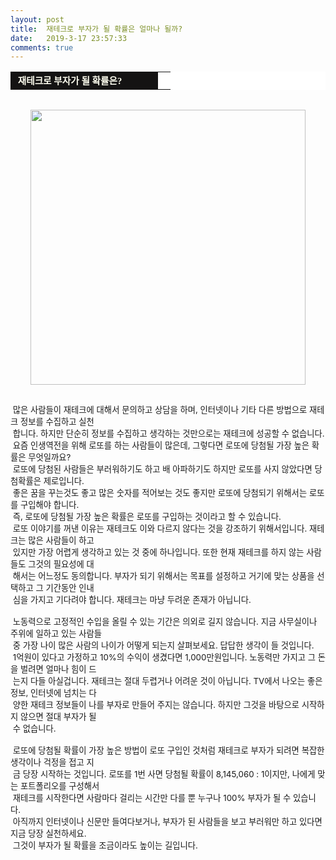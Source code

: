 ```yaml
---
layout: post
title:  재테크로 부자가 될 확률은 얼마나 될까?
date:   2019-3-17 23:57:33
comments: true
---
```




<div><table width="99%" bgcolor="#ffffff" cellspacing="1" cellpadding="2"><tbody><tr><td width="220" bgcolor="#141313" style-="border-bottom:#141313 1px solid; border-left:#141313 1px solid; border-top:#141313 1px solid; &#13;&#10;border-right:#141313 1px solid"><span style="color: rgb(0, 0, 0); font-family: 맑은 고딕, dotum, verdana; font-size: 11pt;"><strong><span syle="font-size:11pt"><font color="#fffff0">&nbsp;재테크로 부자가 될 확률은?</font></span></strong></span></td><td style="border-width: 0px 0px 1px; border-style: solid; border-color: rgb(255, 255, 255) rgb(255, 255, 255) rgb(20, 19, 19);"><span style="font-size: 11pt;"><font color="#000000">&nbsp;</font></span></td></tr></tbody></table><span style="font-size: 10pt;">﻿</span><br><div class="imageblock center" style="text-align: center; clear: both;"><span data-url="https://t1.daumcdn.net/cfile/tistory/163D68324CBBFEA63A?download" data-lightbox="lightbox"><img width="440" height="361" style="height: auto; cursor: pointer; max-width: 100%;" alt="" src="https://t1.daumcdn.net/cfile/tistory/163D68324CBBFEA63A" filename="cfile24.uf@163D68324CBBFEA63A8929.jpg" filemime=""></span></div></div><p><span style="font-size: 10pt;">﻿<br>&nbsp;많은 사람들이 재테크에 대해서 문의하고 상담을 하며, 인터넷이나 기타 다른 방법으로 재테크 정보를 수집하고 실천<br>&nbsp;합니다. 하지만 단순히 정보를 수집하고 생각하는 것만으로는 재테크에 성공할 수 없습니다.<br> &nbsp;요즘 인생역전을 위해 로또를 하는 사람들이 많은데, 그렇다면 로또에 당첨될 가장 높은 확률은 무엇일까요?<br> &nbsp;로또에 당첨된 사람들은 부러워하기도 하고 배 아파하기도 하지만 로또를 사지 않았다면 당첨확률은 제로입니다.<br> &nbsp;좋은 꿈을 꾸는것도 좋고 많은 숫자를 적어보는 것도 좋지만 로또에 당첨되기 위해서는 로또를 구입해야 합니다.<br> &nbsp;즉, 로또에 당첨될 가장 높은 확률은 로또를 구입하는 것이라고 할 수 있습니다.<br> &nbsp;로또 이야기를 꺼낸 이유는 재테크도 이와 다르지 않다는 것을 강조하기 위해서입니다. 재테크는 많은 사람들이 하고 <br>&nbsp;있지만 가장 어렵게 생각하고 있는 것 중에 하나입니다. 또한 현재 재테크를 하지 않는 사람들도 그것의 필요성에 대<br>&nbsp;해서는 어느정도 동의합니다. 부자가 되기 위해서는 목표를 설정하고 거기에 맞는 상품을 선택하고 그 기간동안 인내<br>&nbsp;심을 가지고 기다려야 합니다. 재테크는 마냥 두려운 존재가 아닙니다.<br><br>&nbsp;노동력으로 고정적인 수입을 올릴 수 있는 기간은 의외로 길지 않습니다. 지금&nbsp;사무실이나 주위에 일하고 있는 사람들<br>&nbsp;중 가장 나이 많은 사람의 나이가 어떻게 되는지 살펴보세요. 답답한 생각이 들 것입니다.<br> &nbsp;1억원이 있다고 가정하고 10%의 수익이 생겼다면 1,000만원입니다. 노동력만 가지고 그 돈을 벌려면 얼마나 힘이 드<br>&nbsp;는지 다들 아실겁니다. 재테크는 절대 두렵거나 어려운 것이 아닙니다. TV에서 나오는 좋은 정보, 인터넷에 넘치는 다<br>&nbsp;양한 재테크 정보들이 나를 부자로 만들어 주지는 않습니다. 하지만 그것을 바탕으로 시작하지 않으면 절대 부자가 될 <br>&nbsp;수 없습니다. <br><br>&nbsp;로또에 당첨될 확률이 가장 높은 방법이 로또 구입인 것처럼 재테크로 부자가 되려면 복잡한 생각이나 걱정을 접고 지<br>&nbsp;금 당장 시작하는 것입니다. 로또를 1번 사면 당첨될 확률이 8,145,060 : 1이지만, 나에게 맞는 포트폴리오를 구성해서<br>&nbsp;재테크를 시작한다면 사람마다 걸리는 시간만 다를 뿐 누구나 100% 부자가 될 수 있습니다.<br> &nbsp;아직까지 인터넷이나 신문만 들여다보거나, 부자가 된 사람들을 보고 부러워만 하고 있다면 지금 당장 실천하세요.<br> &nbsp;그것이 부자가 될 확률을 조금이라도 높이는 길입니다.</span><br></p>